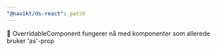 ```yaml
---
"@navikt/ds-react": patch
---
```


:bug: OverridableComponent fungerer nå med komponenter som allerede bruker 'as'-prop
